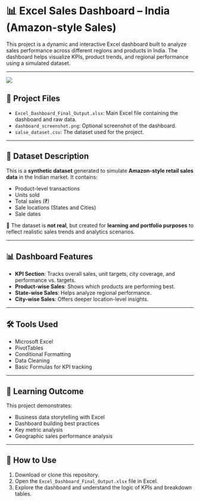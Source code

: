 # 📊 Excel Sales Dashboard – India (Amazon-style Sales)

This project is a dynamic and interactive Excel dashboard built to analyze sales performance across different regions and products in India. The dashboard helps visualize KPIs, product trends, and regional performance using a simulated dataset.

---
<img src="Excel-Sales-Dashboard-India-Amazon-style-Sales-/dashboard_screenshot.png">

## 📁 Project Files

- `Excel_Dashboard_Final_Output.xlsx`: Main Excel file containing the dashboard and raw data.
- `dashboard_screenshot.png`: Optional screenshot of the dashboard.
- `salse_dataset.csv`: The dataset used for the project.

---

## 🧾 Dataset Description

This is a **synthetic dataset** generated to simulate **Amazon-style retail sales data** in the Indian market. It contains:
- Product-level transactions
- Units sold
- Total sales (₹)
- Sale locations (States and Cities)
- Sale dates

🔸 The dataset is **not real**, but created for **learning and portfolio purposes** to reflect realistic sales trends and analytics scenarios.

---

## 📊 Dashboard Features

- **KPI Section**: Tracks overall sales, unit targets, city coverage, and performance vs. targets.
- **Product-wise Sales**: Shows which products are performing best.
- **State-wise Sales**: Helps analyze regional performance.
- **City-wise Sales**: Offers deeper location-level insights.

---

## 🛠 Tools Used

- Microsoft Excel
- PivotTables
- Conditional Formatting
- Data Cleaning
- Basic Formulas for KPI tracking

---

## 🎯 Learning Outcome

This project demonstrates:
- Business data storytelling with Excel
- Dashboard building best practices
- Key metric analysis
- Geographic sales performance analysis

---

## 📌 How to Use

1. Download or clone this repository.
2. Open the `Excel_Dashboard_Final_Output.xlsx` file in Excel.
3. Explore the dashboard and understand the logic of KPIs and breakdown tables.
